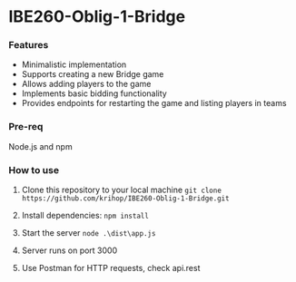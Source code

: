 # IBE260-Oblig-1-Bridge

### Features

- Minimalistic implementation
- Supports creating a new Bridge game
- Allows adding players to the game
- Implements basic bidding functionality
- Provides endpoints for restarting the game and listing players in teams

### Pre-req
Node.js and npm

### How to use

1. Clone this repository to your local machine `git clone https://github.com/krihop/IBE260-Oblig-1-Bridge.git`

2. Install dependencies: `npm install`

3. Start the server `node .\dist\app.js`

4. Server runs on port 3000

5. Use Postman for HTTP requests, check api.rest